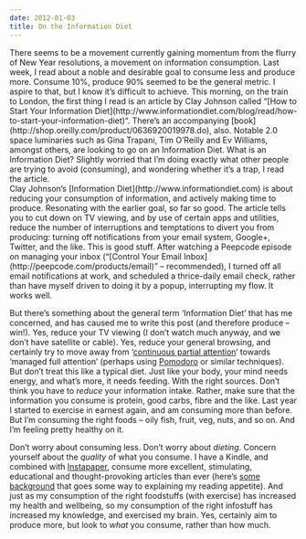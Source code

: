 ```yaml
---
date: 2012-01-03
title: On the Information Diet
---
```



<div><div><div><div><div><div>There seems to be a movement currently gaining momentum from the flurry of New Year resolutions, a movement on information consumption. Last week, I read about a noble and desirable goal to consume less and produce more. Consume 10%, produce 90% seemed to be the general metric. I aspire to that, but I know it’s difficult to achieve. This morning, on the train to London, the first thing I read is an article by Clay Johnson called “[How to Start Your Information Diet](http://www.informationdiet.com/blog/read/how-to-start-your-information-diet)“. There’s an accompanying [book](http://shop.oreilly.com/product/0636920019978.do), also. Notable 2.0 space luminaries such as Gina Trapani, Tim O’Reilly and Ev Williams, amongst others, are looking to go on an Information Diet. What is an Information Diet? Slightly worried that I’m doing exactly what other people are trying to avoid (consuming), and wondering whether it’s a trap, I read the article.

<div>Clay Johnson’s [Information Diet](http://www.informationdiet.com) is about reducing your consumption of information, and actively making time to produce. Resonating with the earlier goal, so far so good. The article tells you to cut down on TV viewing, and by use of certain apps and utilities, reduce the number of interruptions and temptations to divert you from producing: turning off notifications from your email system, Google+, Twitter, and the like. This is good stuff. After watching a Peepcode episode on managing your inbox (“[Control Your Email Inbox](http://peepcode.com/products/email)” – recommended), I turned off all email notifications at work, and scheduled a thrice-daily email check, rather than have myself driven to doing it by a popup, interrupting my flow. It works well.

But there’s something about the general term ‘Information Diet’ that has me concerned, and has caused me to write this post (and therefore produce – win!). Yes, reduce your TV viewing (I don’t watch much anyway, and we don’t have satellite or cable). Yes, reduce your general browsing, and certainly try to move away from ‘[continuous partial attention](http://en.wikipedia.org/wiki/Continuous_partial_attention)‘ towards ‘managed full attention’ (perhaps using [Pomodoro](http://www.pomodorotechnique.com/) or similar techniques). But don’t treat this like a typical diet. Just like your body, your mind needs energy, and what’s more, it needs feeding. With the right sources. Don’t think you have to *reduce* your information intake. Rather, make sure that the information you consume is protein, good carbs, fibre and the like. Last year I started to exercise in earnest again, and am consuming more than before. But I’m consuming the right foods – oily fish, fruit, veg, nuts, and so on. And I’m feeling pretty healthy on it.

Don’t worry about consuming less. Don’t worry about *dieting*. Concern yourself about the *quality* of what you consume. I have a Kindle, and combined with [Instapaper](http://www.instapaper.com/), consume more excellent, stimulating, educational and thought-provoking articles than ever (here’s [some background](http://www.sdn.sap.com/irj/scn/weblogs?blog=/pub/wlg/16597) that goes some way to explaining my reading appetite). And just as my consumption of the right foodstuffs (with exercise) has increased my health and wellbeing, so my consumption of the right infostuff has increased my knowledge, and exercised my brain. Yes, certainly aim to produce more, but look to *what* you consume, rather than how much.

</div></div></div></div></div></div></div>
